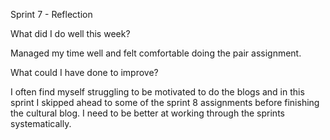 Sprint 7 - Reflection

What did I do well this week?

Managed my time well and felt comfortable doing the pair assignment. 

What could I have done to improve?

I often find myself struggling to be motivated to do the blogs and in this sprint I skipped ahead to some of the sprint 8 assignments before finishing the cultural blog. I need to be better at working through the sprints systematically.
